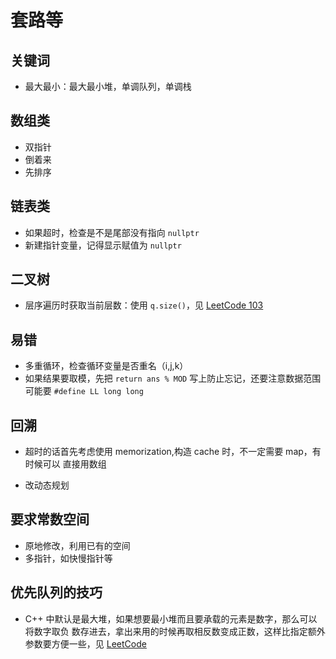 # 套路等

## 关键词

- 最大最小：最大最小堆，单调队列，单调栈

## 数组类

- 双指针
- 倒着来
- 先排序

## 链表类

- 如果超时，检查是不是尾部没有指向 `nullptr`
- 新建指针变量，记得显示赋值为 `nullptr`

## 二叉树

- 层序遍历时获取当前层数：使用 `q.size()`，见
  [LeetCode 103](<./leetcode/0103.\ Binary\ Tree\ Zigzag\ Level\ Order\ Traversal>)

## 易错

- 多重循环，检查循环变量是否重名（i,j,k）
- 如果结果要取模，先把 `return ans % MOD` 写上防止忘记，还要注意数据范围可能要
  `#define LL long long`

## 回溯

- 超时的话首先考虑使用 memorization,构造 cache 时，不一定需要 map，有时候可以
  直接用数组

- 改动态规划

## 要求常数空间

- 原地修改，利用已有的空间
- 多指针，如快慢指针等

## 优先队列的技巧

- C++ 中默认是最大堆，如果想要最小堆而且要承载的元素是数字，那么可以将数字取负
  数存进去，拿出来用的时候再取相反数变成正数，这样比指定额外参数要方便一些，见
  [LeetCode](<./leetcode/5710.\ 积压订单中的订单总数/Solution2.cpp>)
